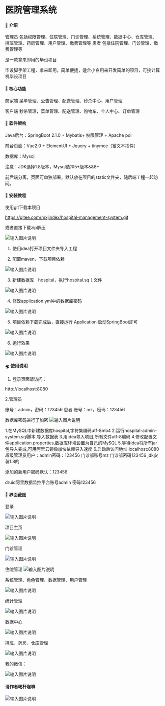 # 医院管理系统

#### 🛫 介绍
管理员
包括权限管理、住院管理、门诊管理、系统管理、数据中心、仓库管理、排班管理、药房管理、用户管理、缴费管理等
患者
包括住院管理、门诊管理、缴费管理等

是一款拿来即用的毕设项目

毕设脚手架工程，拿来即用，简单便捷，适合小白用来开发简单的项目，可接计算机毕设项目

#### 👑 核心功能

商家端 菜单管理、公告管理、配送管理、秒杀中心、用户管理

客户端 秒杀管理，菜单管理、配送管理、购物车、个人中心、订单管理

#### 🚂 软件架构 

Java后台：SpringBoot 2.1.0 + Mybatis+ 权限管理 + Apache poi

前台页面：Vue2.0 + ElementUI + Jquery + tinymce（富文本插件）

数据库：Mysql

注意：JDK选择1.8版本，Mysql选择5+版本&&8+

前后端分离，页面可单独部署，默认放在项目的static文件夹，随后端工程一起访问。

#### 🚁 安装教程 

使用git下载本项目

https://gitee.com/mxjindex/hospital-management-system.git

或者直接下载zip解压


![输入图片说明](images3c607be4ac492c7f53baaa5afaebd61.png)


1. 使用idea打开项目文件夹导入工程


2. 配置maven，下载项目依赖


![输入图片说明](images/image.png)


3. 新建数据库　hospital，执行hospital.sqｌ文件

![输入图片说明](images/image0.png)

4. 修改application.yml中的数据库密码


![输入图片说明](images/image1.png)

5. 项目依赖下载完成后，直接运行 Application 启动SpringBoot即可


![输入图片说明](images/image2.png)


6. 运行效果   
   
![输入图片说明](images/image3.png)

#### 🛸 使用说明

1. 登录页面请访问：

http://localhost:8080

2.管理员 

账号：admin，密码：123456
患者
账号：mz，密码：123456

数据库密码进行了加密
![输入图片说明](images/image4.png)

1.在MySQL中新建数据库hospital,字符集编码utf-8mb4
2.运行hospital-admin-system.sql脚本,导入数据表
3.用idea导入项目,所有文件utf-8编码
4.修改配置文件application.properties,数据库环境设置为自己的MySQL
5.等待idea将所有jar包导入完成,可用阿里云镜像加快依赖导入速度
6.启动后访问地址 localhost:8080
超级管理员用户：admin密码：123456
门诊部账号mz  门诊部密码123456
jdk安装1.8的

添加的新用户密码默认：123456

druid阿里数据监控平台账号admin  密码123456

#### 🎨 界面截图

登录

![输入图片说明](images/image5.png)

项目主页

![输入图片说明](images/image7.png)

门诊管理

![输入图片说明](images/image6.png)

住院管理
![输入图片说明](images/image8.png)

系统管理、角色管理、数据管理、用户管理

![输入图片说明](images/image9.png)

统计管理

![输入图片说明](images/image10.png)

数据中心

![输入图片说明](images/image11.png)

排班、药房、仓库管理

![输入图片说明](images/image21.png)

我的微信：

![输入图片说明](images/image12.png)

####  请作者喝杯咖啡

![输入图片说明](images/image16.png)